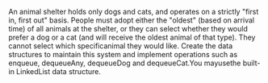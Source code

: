 An animal shelter holds only dogs and cats, and operates on a strictly "first in, first out" basis. People must adopt either the "oldest" (based on arrival time) of all animals at the shelter, or they can select whether they would prefer a dog or a cat (and will receive the oldest animal of that type). They cannot select which specificanimal they would like. Create the data structures to maintain this system and implement operations such as enqueue, dequeueAny, dequeueDog and dequeueCat.You mayusethe built-in LinkedList data structure.